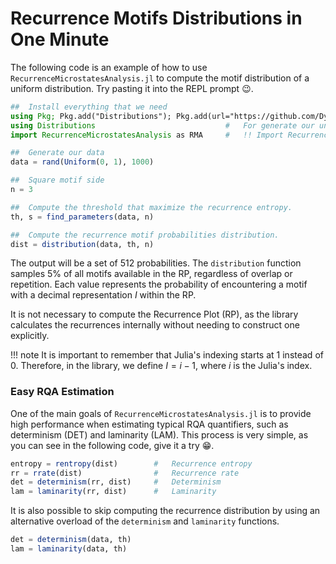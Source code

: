 #   Recurrence Motifs Distributions in One Minute
The following code is an example of how to use `RecurrenceMicrostatesAnalysis.jl` to compute the motif distribution of a uniform distribution. Try pasting it into the REPL prompt 😉.

```julia
##  Install everything that we need
using Pkg; Pkg.add("Distributions"); Pkg.add(url="https://github.com/DynamicsUFPR/RMA.jl")
using Distributions                             #   For generate our uniform distribution
import RecurrenceMicrostatesAnalysis as RMA     #   !! Import RecurrenceMicrostatesAnalysis.jl

##  Generate our data
data = rand(Uniform(0, 1), 1000)

##  Square motif side
n = 3

##  Compute the threshold that maximize the recurrence entropy.
th, s = find_parameters(data, n)

##  Compute the recurrence motif probabilities distribution.
dist = distribution(data, th, n)
```

The output will be a set of 512 probabilities. The `distribution` function samples $5\%$ of all motifs available in the RP, regardless of overlap or repetition. Each value represents the probability of encountering a motif with a decimal representation $I$ within the RP.

It is not necessary to compute the Recurrence Plot (RP), as the library calculates the recurrences internally without needing to construct one explicitly.

!!! note
    It is important to remember that Julia's indexing starts at $1$ instead of $0$. Therefore, in the library, we define $I = i - 1$, where $i$ is the Julia's index.

###   Easy RQA Estimation
One of the main goals of `RecurrenceMicrostatesAnalysis.jl` is to provide high performance when estimating typical RQA quantifiers, such as determinism (DET) and laminarity (LAM). This process is very simple, as you can see in the following code, give it a try 😁.
```julia
entropy = rentropy(dist)        #   Recurrence entropy
rr = rrate(dist)                #   Recurrence rate
det = determinism(rr, dist)     #   Determinism
lam = laminarity(rr, dist)      #   Laminarity
```

It is also possible to skip computing the recurrence distribution by using an alternative overload of the `determinism` and `laminarity` functions.
```julia
det = determinism(data, th)
lam = laminarity(data, th)
```